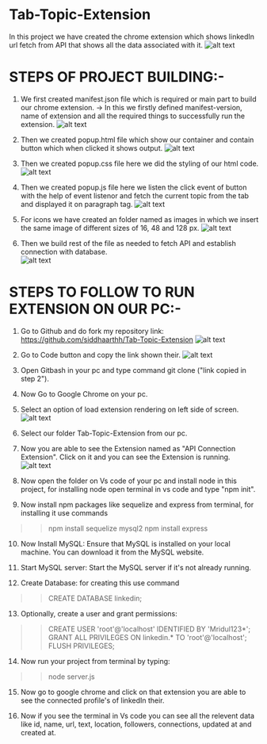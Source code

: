 # Tab-Topic-Extension

In this project we have created the chrome extension which shows linkedIn url fetch from API that shows all the data associated with it.
![alt text](<Readme Images/chrome image extension.png>)

# STEPS OF PROJECT BUILDING:-

1. We first created manifest.json file which is required or main part to build our chrome extension.
    -> In this we firstly defined manifest-version, name of extension and all the required things to successfully run the extension.
    ![alt text](<Readme Images/manifestJSON.png>)

2. Then we created popup.html file which show our container and contain button which when clicked it shows output.
    ![alt text](<Readme Images/popupHTML.png>)

3. Then we created popup.css file here we did the styling of our html code.
    ![alt text](<Readme Images/popupCSS.png>)

4. Then we created popup.js file here we listen the click event of button with the help of event listenor and fetch the current topic from the tab and displayed it on paragraph tag.
    ![alt text](<Readme Images/popupJS.png>)

5. For icons we have created an folder named as images in which we insert the same image of different sizes of 16, 48 and 128 px.
    ![alt text](<Readme Images/icons.png>)

6. Then we build rest of the file as needed to fetch API and establish connection with database.   
    ![alt text](<Readme Images/all files.png>)

# STEPS TO FOLLOW TO RUN EXTENSION ON OUR PC:-

1. Go to Github and do fork my repository link: https://github.com/siddhaarthh/Tab-Topic-Extension 
    ![alt text](<Readme Images/github1ST.png>)
2. Go to Code button and copy the link shown their. 
    ![alt text](<Readme Images/codeLINK.png>)
3. Open Gitbash in your pc and type command git clone ("link copied in step 2").
4. Now Go to Google Chrome on your pc.
5. Select an option of load extension rendering on left side of screen.
    ![alt text](<Readme Images/LOadExtension.png>)
6. Select our folder Tab-Topic-Extension from our pc.
7. Now you are able to see the Extension named as "API Connection Extension". Click on it and you can see the Extension is running.
    ![alt text](<Readme Images/chrome image extension.png>)
8. Now open the folder on Vs code of your pc and install node in this project, for installing node open terminal in vs code and type "npm init".

9. Now install npm packages like sequelize and express from terminal, for installing it use commands
>> npm install sequelize mysql2
>> npm install express

10. Now Install MySQL: Ensure that MySQL is installed on your local machine. You can download it from the MySQL website.

11. Start MySQL server: Start the MySQL server if it's not already running.

12. Create Database: for creating this use command
>> CREATE DATABASE linkedin;

13. Optionally, create a user and grant permissions:
>> CREATE USER 'root'@'localhost' IDENTIFIED BY 'Mridul123*';
>> GRANT ALL PRIVILEGES ON linkedin.* TO 'root'@'localhost';
>> FLUSH PRIVILEGES;

14. Now run your project from terminal by typing:
>> node server.js

15. Now go to google chrome and click on that extension you are able to see the connected profile's of linkedIn their.

16. Now if you see the terminal in Vs code you can see all the relevent data like id, name, url, text, location, followers, connections, updated at and created at.




